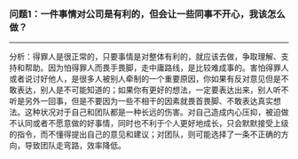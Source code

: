 ### 问题1：一件事情对公司是有利的，但会让一些同事不开心，我该怎么做？

---

分析：得罪人是很正常的，只要事情是对整体有利的，就应该去做，争取理解、支持和帮助。因为怕得罪人而畏手畏脚，走中庸路线，是比较难成事的。害怕得罪人或者说讨好他人，是很多人被别人牵制的一个重要原因，你如果有反对意见但是不敢表达，别人是不可能知道的；如果你有更好的想法，一定要表达出来，别人听不听是另外一回事，但是不要因为一些不相干的因素就畏首畏脚、不敢表达真实想法。这种状况对于自己和团队都是一种长远的伤害。对自己造成内心压抑，被迫做不认同或者不愿意做的好事情，同时也不利于个人更好地成长，只会默默接受上级的指令，而不懂得提出自己的意见和建议；对团队，则可能选择了一条不正确的方向，导致团队走弯路，效率降低。

